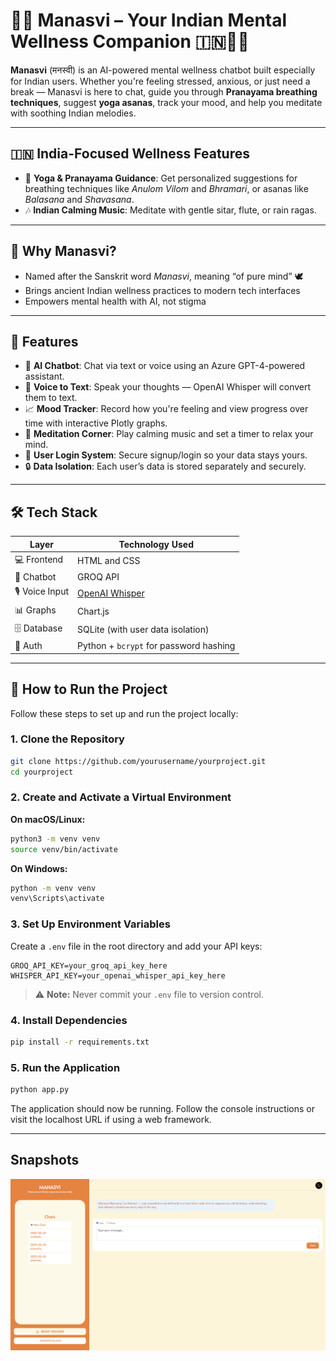 # 🧘‍♀️ Manasvi – Your Indian Mental Wellness Companion 🇮🇳💬🌿

**Manasvi** (मनस्वी) is an AI-powered mental wellness chatbot built especially for Indian users. Whether you're feeling stressed, anxious, or just need a break — Manasvi is here to chat, guide you through **Pranayama breathing techniques**, suggest **yoga asanas**, track your mood, and help you meditate with soothing Indian melodies.

---

## 🇮🇳 India-Focused Wellness Features

- 🙏 **Yoga & Pranayama Guidance**: Get personalized suggestions for breathing techniques like *Anulom Vilom* and *Bhramari*, or asanas like *Balasana* and *Shavasana*.
- 🎶 **Indian Calming Music**: Meditate with gentle sitar, flute, or rain ragas.

---

## 🌼 Why Manasvi?

- Named after the Sanskrit word *Manasvi*, meaning “of pure mind” 🕊️
- Brings ancient Indian wellness practices to modern tech interfaces
- Empowers mental health with AI, not stigma

---

## 🚀 Features

- 💬 **AI Chatbot**: Chat via text or voice using an Azure GPT-4-powered assistant.
- 🎤 **Voice to Text**: Speak your thoughts — OpenAI Whisper will convert them to text.
- 📈 **Mood Tracker**: Record how you're feeling and view progress over time with interactive Plotly graphs.
- 🧘 **Meditation Corner**: Play calming music and set a timer to relax your mind.
- 🔐 **User Login System**: Secure signup/login so your data stays yours.
- 🔒 **Data Isolation**: Each user’s data is stored separately and securely.

---

## 🛠️ Tech Stack

| Layer           | Technology Used                                       |
|----------------|--------------------------------------------------------|
| 💻 Frontend     | HTML and CSS                                           |
| 🧠 Chatbot      | GROQ API                                               |
| 🎙️ Voice Input  | [OpenAI Whisper](https://openai.com/research/whisper)  |
| 📊 Graphs       | Chart.js                                              |
| 🗄️ Database     | SQLite (with user data isolation)                     |
| 🔐 Auth         | Python + `bcrypt` for password hashing                |

---

## 🚀 How to Run the Project

Follow these steps to set up and run the project locally:

### 1. Clone the Repository

```bash
git clone https://github.com/yourusername/yourproject.git
cd yourproject
```

### 2. Create and Activate a Virtual Environment

**On macOS/Linux:**

```bash
python3 -m venv venv
source venv/bin/activate
```

**On Windows:**

```bash
python -m venv venv
venv\Scripts\activate
```

### 3. Set Up Environment Variables

Create a `.env` file in the root directory and add your API keys:

```env
GROQ_API_KEY=your_groq_api_key_here
WHISPER_API_KEY=your_openai_whisper_api_key_here
```

> ⚠️ **Note:** Never commit your `.env` file to version control.

### 4. Install Dependencies

```bash
pip install -r requirements.txt
```

### 5. Run the Application

```bash
python app.py
```

The application should now be running. Follow the console instructions or visit the localhost URL if using a web framework.

---


## Snapshots
![Demo Image](static/img2.png)

